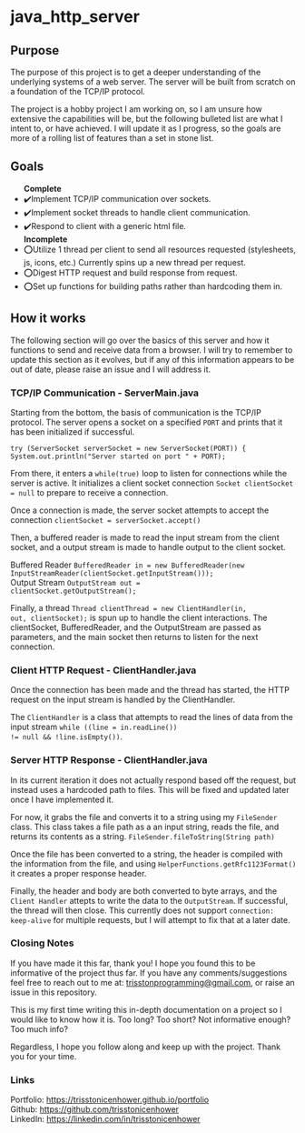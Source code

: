 # java_http_server

<h2>Purpose</h2>
<p>The purpose of this project is to get a deeper understanding of the underlying systems of a web server. The server will be built from scratch on a foundation of the TCP/IP protocol.</p>
<p>The project is a hobby project I am working on, so I am unsure how extensive the capabilities will be, but the following bulleted list are what I intent to, or have achieved. I will update it as I progress, so the goals are more of a rolling list of features than a set in stone list.</p>

<h2>Goals</h2>
<ul>
    <b>Complete</b>
    <li>✔️Implement TCP/IP communication over sockets.</li>
    <li>✔️Implement socket threads to handle client communication.</li>
    <li>
        ✔️Respond to client with a generic html file.
    </li>
    <b>Incomplete</b>
    <li>
        ⭕Utilize 1 thread per client to send all resources requested (stylesheets, js, icons, etc.) Currently spins up a new thread per request.
    </li>
    <li>
        ⭕Digest HTTP request and build response from request.
    </li>
    <li>
        ⭕Set up functions for building paths rather than hardcoding them in.
    </li>
</ul>

<h2>How it works</h2>

<p>The following section will go over the basics of this server and how it functions to send and receive data from a browser. I will try to remember to update this section as it evolves, but if any of this information appears to be out of date, please raise an issue and I will address it.</p>

<h3>TCP/IP Communication - ServerMain.java</h3>
Starting from the bottom, the basis of communication is the TCP/IP protocol. The server opens a socket on a specified <code>PORT</code> and prints that it has been initialized if successful.

<code>try (ServerSocket serverSocket = new ServerSocket(PORT)) {
            System.out.println("Server started on port " + PORT);</code>

From there, it enters a <code>while(true)</code> loop to listen for connections while the server is active. It initializes a client socket connection <code>Socket clientSocket = null</code> to prepare to receive a connection.

Once a connection is made, the server socket attempts to accept the connection <code>clientSocket = serverSocket.accept()</code>

Then, a buffered reader is made to read the input stream from the client socket, and a output stream is made to handle output to the client socket. 

Buffered Reader
<code>BufferedReader in = new BufferedReader(new InputStreamReader(clientSocket.getInputStream()));</code>
<br>
Output Stream
<code>OutputStream out = clientSocket.getOutputStream();</code>

Finally, a thread <code>Thread clientThread = new ClientHandler(in, out, clientSocket);</code> is spun up to handle the client interactions. The clientSocket, BufferedReader, and the OutputStream are passed as parameters, and the main socket then returns to listen for the next connection.

<h3>Client HTTP Request - ClientHandler.java</h3>

Once the connection has been made and the thread has started, the HTTP request on the input stream is handled by the ClientHandler.

The <code>ClientHandler</code> is a class that attempts to read the lines of data from the input stream <code>while ((line = in.readLine()) != null && !line.isEmpty())</code>. 

<h3>Server HTTP Response - ClientHandler.java</h3>

In its current iteration it does not actually respond based off the request, but instead uses a hardcoded path to files. This will be fixed and updated later once I have implemented it.

For now, it grabs the file and converts it to a string using my <code>FileSender</code> class. This class takes a file path as a an input string, reads the file, and returns its contents as a string. <code>FileSender.fileToString(String path)</code>

Once the file has been converted to a string, the header is compiled with the information from the file, and using <code>HelperFunctions.getRfc1123Format()</code> it creates a proper response header.

Finally, the header and body are both converted to byte arrays, and the <code>Client Handler</code> attepts to write the data to the <code>OutputStream</code>. If successful, the thread will then close. This currently does not support <code>connection: keep-alive</code> for multiple requests, but I will attempt to fix that at a later date. 

<h3>Closing Notes</h3>

If you have made it this far, thank you! I hope you found this to be informative of the project thus far. If you have any comments/suggestions feel free to reach out to me at: trisstonprogramming@gmail.com, or raise an issue in this repository.

This is my first time writing this in-depth documentation on a project so I would like to know how it is. Too long? Too short? Not informative enough? Too much info? 

Regardless, I hope you follow along and keep up with the project. Thank you for your time. 
<h3>Links</h3>

Portfolio: https://trisstonicenhower.github.io/portfolio<br>
Github: https://github.com/trisstonicenhower<br>
LinkedIn: https://linkedin.com/in/trisstonicenhower